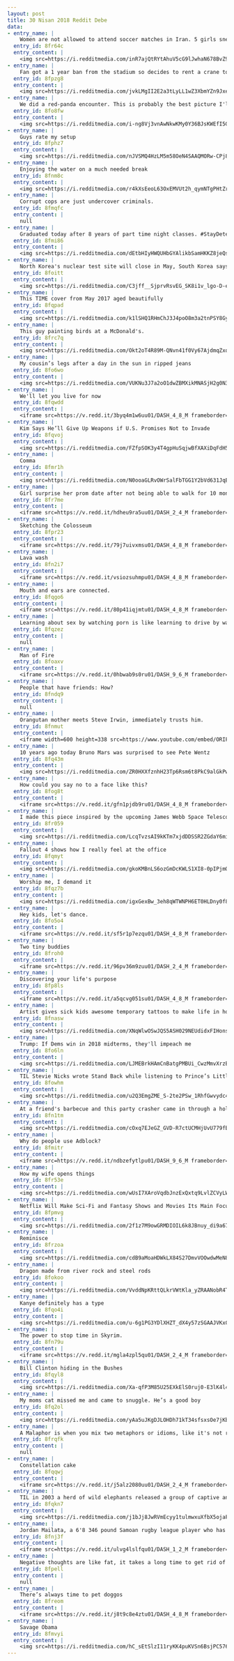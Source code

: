 ```yaml
---
layout: post
title: 30 Nisan 2018 Reddit Debe
data:
- entry_name: |
    Women are not allowed to attend soccer matches in Iran. 5 girls sneak in Azadi Stadium in disguise to celebrate Persepolis championship in Iran's Persian Gulf Pro League
  entry_id: 8fr64c
  entry_content: |
    <img src=https://i.redditmedia.com/inR7ajQtRYtAhuV5cG9lJwhaN678BvZ9aw-99bfb2g8.jpg?s=c440b8dac558dbd748e4be4584523566 frameborder=0>
- entry_name: |
    Fan got a 1 year ban from the stadium so decides to rent a crane to watch the game
  entry_id: 8fpzg8
  entry_content: |
    <img src=https://i.redditmedia.com/jvkLMgII2E2a3tLyLL1wZ3XbmYZn9JxeIUxdXzjsSUE.jpg?s=1d1c50b90437a96e9d159e29929aa624 frameborder=0>
- entry_name: |
    We did a red-panda encounter. This is probably the best picture I'll ever take.
  entry_id: 8fo8fw
  entry_content: |
    <img src=https://i.redditmedia.com/i-ng8Vj3vnAwNkwKMy0Y36BJsKWEfI5GNfTUkRdZziE.jpg?s=e8f4d8ba459e52c293fdce024683a667 frameborder=0>
- entry_name: |
    Guys rate my setup
  entry_id: 8fphz7
  entry_content: |
    <img src=https://i.redditmedia.com/nJVSMQ4HzLM5m58OeN4SAAQMORw-CPj87PxmVD58pDg.jpg?s=08e67361176dbffa74b45d2df15ffac3 frameborder=0>
- entry_name: |
    Enjoying the water on a much needed break
  entry_id: 8fnm8c
  entry_content: |
    <img src=https://i.redditmedia.com/r4kXsEeoL63OxEMVUt2h_qymNTgPHtZrN9sdbNhRmEA.jpg?s=d17063f867d7cebfe8564b8ca52e41b5 frameborder=0>
- entry_name: |
    Corrupt cops are just undercover criminals.
  entry_id: 8fmqfc
  entry_content: |
    null
- entry_name: |
    Graduated today after 8 years of part time night classes. #StayDetermined
  entry_id: 8fmi86
  entry_content: |
    <img src=https://i.redditmedia.com/dEtbHIyHWQUHbGYAlikbSamHKKZ8jeQs8DH_q1ss_lw.jpg?s=7e4c8df59b1a8e0d0dd0bca34788e925 frameborder=0>
- entry_name: |
    North Korea's nuclear test site will close in May, South Korea says
  entry_id: 8foitt
  entry_content: |
    <img src=https://i.redditmedia.com/C3jff__SjprvRsvEG_SK8i1v_lgo-D-ehYJYwZkUJPg.jpg?s=00a79ca7c70e90b2308c3ae33e4dc8b3 frameborder=0>
- entry_name: |
    This TIME cover from May 2017 aged beautifully
  entry_id: 8fqpad
  entry_content: |
    <img src=https://i.redditmedia.com/k1lSHQ1RHmChJ3J4poO8m3a2tnPSY8Gy5Vem_CBLAS8.jpg?s=454fd5dccc35d72fbe6e235da59908de frameborder=0>
- entry_name: |
    This guy painting birds at a McDonald's.
  entry_id: 8frc7q
  entry_content: |
    <img src=https://i.redditmedia.com/Okt2oT4R89M-QNvn41f0Vy67AjdmqZxqq8CDyd5OUUs.jpg?s=9033d9eb738b1fb84ff0387f03e19ef6 frameborder=0>
- entry_name: |
    My cousin’s legs after a day in the sun in ripped jeans
  entry_id: 8fo6wo
  entry_content: |
    <img src=https://i.redditmedia.com/VUKNu3J7a2oO1dwZBMXikMNASjH2g0N3tOaBjYIyW1Q.jpg?s=db83fe898eedcdd8716d12909d35484c frameborder=0>
- entry_name: |
    We'll let you live for now
  entry_id: 8fqwdd
  entry_content: |
    <iframe src=https://v.redd.it/3byq4m1w6uu01/DASH_4_8_M frameborder=0></iframe>
- entry_name: |
    Kim Says He’ll Give Up Weapons if U.S. Promises Not to Invade
  entry_id: 8fqvoj
  entry_content: |
    <img src=https://i.redditmedia.com/FZfpSOK3y4T4gpHuSqjwBfXAXiDqFdH55AMycceXycw.jpg?s=2b42ca84fcab8a67a5b8dc7b4d346fb3 frameborder=0>
- entry_name: |
    Comma
  entry_id: 8fmr1h
  entry_content: |
    <img src=https://i.redditmedia.com/N0ooaGLRvOWrSalFbTGG1Y2bVd631JqESf7HjZxAA40.jpg?s=2246bad7cd3022299ce2c427a9b25dda frameborder=0>
- entry_name: |
    Girl surprise her prom date after not being able to walk for 10 months.
  entry_id: 8fr7me
  entry_content: |
    <iframe src=https://v.redd.it/hdheu9ra5uu01/DASH_2_4_M frameborder=0></iframe>
- entry_name: |
    Sketching the Colosseum
  entry_id: 8fpr23
  entry_content: |
    <iframe src=https://v.redd.it/79j7uivxmsu01/DASH_4_8_M frameborder=0></iframe>
- entry_name: |
    Lava wash
  entry_id: 8fn2i7
  entry_content: |
    <iframe src=https://v.redd.it/vsiozsuhmpu01/DASH_4_8_M frameborder=0></iframe>
- entry_name: |
    Mouth and ears are connected.
  entry_id: 8fqgo6
  entry_content: |
    <iframe src=https://v.redd.it/80p41iqjmtu01/DASH_4_8_M frameborder=0></iframe>
- entry_name: |
    Learning about sex by watching porn is like learning to drive by watching Fast and Furious
  entry_id: 8fqzez
  entry_content: |
    null
- entry_name: |
    Man of Fire
  entry_id: 8foaxv
  entry_content: |
    <iframe src=https://v.redd.it/0hbwab9s0ru01/DASH_9_6_M frameborder=0></iframe>
- entry_name: |
    People that have friends: How?
  entry_id: 8fndq9
  entry_content: |
    null
- entry_name: |
    Orangutan mother meets Steve Irwin, immediately trusts him.
  entry_id: 8fnmut
  entry_content: |
    <iframe width=600 height=338 src=https://www.youtube.com/embed/ORIFhImbRjo?feature=oembed&enablejsapi=1 frameborder=0 allow=autoplay; encrypted-media allowfullscreen></iframe>
- entry_name: |
    10 years ago today Bruno Mars was surprised to see Pete Wentz
  entry_id: 8fq43m
  entry_content: |
    <img src=https://i.redditmedia.com/ZR0HXXfznhH23Tp6Rsm6t8PkC9alGkPwBycancR4i8Q.jpg?s=b04b1b3a2759b69a3baa872335cfcd65 frameborder=0>
- entry_name: |
    How could you say no to a face like this?
  entry_id: 8fog8t
  entry_content: |
    <iframe src=https://v.redd.it/gfn1pjdb9ru01/DASH_4_8_M frameborder=0></iframe>
- entry_name: |
    I made this piece inspired by the upcoming James Webb Space Telescope.
  entry_id: 8fr059
  entry_content: |
    <img src=https://i.redditmedia.com/LcqTvzsAI9kKTm7xjdDDSSR2ZGdaY6miWLKObeBngYA.jpg?s=21f881b13f8d16bc79ec4571afc4a338 frameborder=0>
- entry_name: |
    Fallout 4 shows how I really feel at the office
  entry_id: 8fqmyt
  entry_content: |
    <img src=https://i.redditmedia.com/gkoKMBnLS6ozGmDcKWLS1XI8-0pIPjmQy5-I7ce7j5w.jpg?s=a96e6f4436bade875083803505dfa44b frameborder=0>
- entry_name: |
    Worship me, I demand it
  entry_id: 8fqz7b
  entry_content: |
    <img src=https://i.redditmedia.com/igxGexBw_3eh8qWTWNPH6ET0HLDny0f8eqsom0uWR-4.png?s=9886c036ec357e598cf920a0657d6bd7 frameborder=0>
- entry_name: |
    Hey kids, let's dance.
  entry_id: 8fo5o4
  entry_content: |
    <iframe src=https://v.redd.it/sf5r1p7ezqu01/DASH_4_8_M frameborder=0></iframe>
- entry_name: |
    Two tiny buddies
  entry_id: 8froh0
  entry_content: |
    <iframe src=https://v.redd.it/96pv36m9zuu01/DASH_2_4_M frameborder=0></iframe>
- entry_name: |
    Discovering your life's purpose
  entry_id: 8fp8ls
  entry_content: |
    <iframe src=https://v.redd.it/a5qcvg051su01/DASH_4_8_M frameborder=0></iframe>
- entry_name: |
    Artist gives sick kids awesome temporary tattoos to make life in hospital more fun.
  entry_id: 8fnasw
  entry_content: |
    <img src=https://i.redditmedia.com/XNqWlwOSwJQS5ASH029NEUdidxFIHons4x1nNgtgYmY.jpg?s=a0111b9d16eaef7a642d60d0a188a8fa frameborder=0>
- entry_name: |
    Trump: If Dems win in 2018 midterms, they'll impeach me
  entry_id: 8fo6ln
  entry_content: |
    <img src=https://i.redditmedia.com/LJMEBrkHAmCnBatgPMBUi_CwzMmvXrzEdw-T00PyHAA.jpg?s=cb4ad00f710344731037b1954b3547b9 frameborder=0>
- entry_name: |
    TIL Stevie Nicks wrote Stand Back while listening to Prince’s Little Red Corvette. Because Stevie wrote Stand Back using the exact music for Little Red Corvette, she called Prince to tell him about the song, and he showed up at her studio 25 minutes later to record the synthesizers for it.
  entry_id: 8fowhm
  entry_content: |
    <img src=https://i.redditmedia.com/u2Q3EmgZME_S-2te2PSw_1RhfGwvydc4S3Nb2YVWaOw.jpg?s=a574ea2721cf5ce38f4a27d625834e44 frameborder=0>
- entry_name: |
    At a friend's barbecue and this party crasher came in through a hole in the fence
  entry_id: 8fn1tm
  entry_content: |
    <img src=https://i.redditmedia.com/cOxq7EJeGZ_GVD-R7ctUCMHjUvU779fBiThDeZ1bY5k.jpg?s=653d556107528ac14195af3a04225e21 frameborder=0>
- entry_name: |
    Why do people use Adblock?
  entry_id: 8fmitr
  entry_content: |
    <iframe src=https://v.redd.it/ndbzefytlpu01/DASH_9_6_M frameborder=0></iframe>
- entry_name: |
    How my wife opens things
  entry_id: 8fr53e
  entry_content: |
    <img src=https://i.redditmedia.com/wUsI7XAroVqdbJnzExQxtq9LvlZCVyLW14E7g_YsytY.jpg?s=cbb447abf4d59447e9903a9077353267 frameborder=0>
- entry_name: |
    Netflix Will Make Sci-Fi and Fantasy Shows and Movies Its Main Focus - IGN
  entry_id: 8fpmvg
  entry_content: |
    <img src=https://i.redditmedia.com/2f1z7M9owGRMDIOIL6k8JBnuy_di9a67NjR6kDdNK8g.jpg?s=f291616413a44591c105765255f23d4c frameborder=0>
- entry_name: |
    Reminisce
  entry_id: 8frzoa
  entry_content: |
    <img src=https://i.redditmedia.com/cdB9aMoaHDWkLX84S27DmvVOOwdwMeN8Vbt2_VgaQm0.png?s=2d55a2d4c23a77af3b3d9f0e71c6a9a1 frameborder=0>
- entry_name: |
    Dragon made from river rock and steel rods
  entry_id: 8fokoo
  entry_content: |
    <img src=https://i.redditmedia.com/VvddNpKRttQLkrVWtKla_yZRAANobR4TZZeI_wD-qYI.jpg?s=e636df72eb72f69c01c046588db374e3 frameborder=0>
- entry_name: |
    Kanye definitely has a type
  entry_id: 8fqo4i
  entry_content: |
    <img src=https://i.redditmedia.com/u-6g1PG3YDlXHZT_dX4y57zSGAAJVKxCdz-KrXa782g.jpg?s=2444ae0424864a677e6b5bebe5883c2a frameborder=0>
- entry_name: |
    The power to stop time in Skyrim.
  entry_id: 8fn79u
  entry_content: |
    <iframe src=https://v.redd.it/mgla4zpl5qu01/DASH_2_4_M frameborder=0></iframe>
- entry_name: |
    Bill Clinton hiding in the Bushes
  entry_id: 8fqyl8
  entry_content: |
    <img src=https://i.redditmedia.com/Xa-qfP3M85U25EXkElS0ruj0-E3lK4l4tpcQH2k-7AA.jpg?s=d8486accc0bbdb7ccd26dd4c053e53e4 frameborder=0>
- entry_name: |
    My moms cat missed me and came to snuggle. He’s a good boy
  entry_id: 8fq2ol
  entry_content: |
    <img src=https://i.redditmedia.com/yAa5uJKgDJLOHDh71kT34sfsxsOe7jKbBfFJjV_ByA0.jpg?s=3e70ac7694cbe64a80ee64ce4785152f frameborder=0>
- entry_name: |
    A Malaphor is when you mix two metaphors or idioms, like it's not rocket surgery. What's your favorite Malaphor?
  entry_id: 8frqfk
  entry_content: |
    null
- entry_name: |
    Constellation cake
  entry_id: 8fqqwj
  entry_content: |
    <iframe src=https://v.redd.it/j5alz2080uu01/DASH_2_4_M frameborder=0></iframe>
- entry_name: |
    TIL in 2003 a herd of wild elephants released a group of captive antelopes from a game reserve in Southeast Africa. The matriarch of the herd undid all of the gate's metal latches with her trunk & then pushed it open. The antelope took their chance & ran into the bush followed by the elephants.
  entry_id: 8fqkn7
  entry_content: |
    <img src=https://i.redditmedia.com/j1bJj8JwRVmEcyy1tulmwxuXfbX5ojaFzSoOcwaB6iU.jpg?s=b487f17d57a6fca63fa59621fa0e4ca2 frameborder=0>
- entry_name: |
    Jordan Mailata, a 6'8 346 pound Samoan rugby league player who has never played football, got drafted in the 7th round by the Philadelphia Eagles
  entry_id: 8fnj3f
  entry_content: |
    <iframe src=https://v.redd.it/ulvg4lslfqu01/DASH_1_2_M frameborder=0></iframe>
- entry_name: |
    Negative thoughts are like fat, it takes a long time to get rid of it and only a short time to gain it back.
  entry_id: 8fpell
  entry_content: |
    null
- entry_name: |
    There’s always time to pet doggos
  entry_id: 8freom
  entry_content: |
    <iframe src=https://v.redd.it/j8t9c8e4ztu01/DASH_4_8_M frameborder=0></iframe>
- entry_name: |
    Savage Obama
  entry_id: 8fmvyi
  entry_content: |
    <img src=https://i.redditmedia.com/hC_sEtSlzI11ryKK4puKVSn6BsjPC576vpFpl4c3pFg.jpg?s=37c1cd0ba587af63da1475eb410a563a frameborder=0>
---
```

